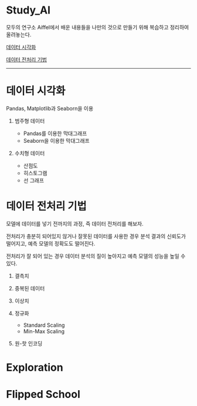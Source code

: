 # Study_AI

모두의 연구소 Aiffel에서 배운 내용들을 나만의 것으로 만들기 위해 복습하고 정리하여 올려놓는다.



[데이터 시각화](#데이터시각화)


[데이터 전처리 기법](#데이터전처리기법)
***
# 데이터 시각화

Pandas, Matplotlib과 Seaborn을 이용

1. 범주형 데이터

    * Pandas를 이용한 막대그래프
    * Seaborn을 이용한 막대그래프


2. 수치형 데이터

   * 산점도
   * 히스토그램
   * 선 그래프

# 데이터 전처리 기법

모델에 데이터를 넣기 전까지의 과정, 즉 데이터 전처리를 해보자.

전처리가 충분히 되어있지 않거나 잘못된 데이터를 사용한 경우 분석 결과의 신뢰도가 떨어지고, 예측 모델의 정확도도 떨어진다.

전처리가 잘 되어 있는 경우 데이터 분석의 질이 높아지고 예측 모델의 성능을 높일 수 있다.

1. 결측치


2. 중복된 데이터


3. 이상치


4. 정규화

      * Standard Scaling
      * Min-Max Scaling


5. 원-핫 인코딩

# Exploration


# Flipped School
